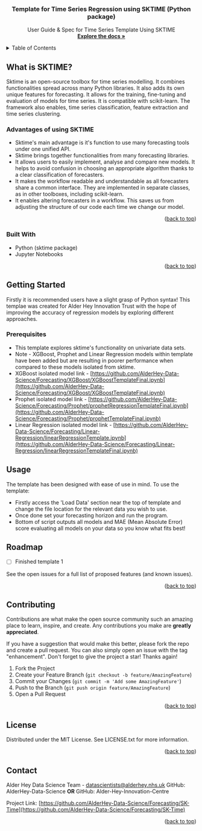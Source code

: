 <h3 align="center">Template for Time Series Regression using SKTIME (Python package)</h3>

  <p align="center">
    User Guide & Spec for Time Series Template Using SKTIME
    <br />
    <a href="https://github.com/AlderHey-Data-Science/Forecasting"><strong>Explore the docs »</strong></a>
    <br />
  </p>
</div>



<!-- TABLE OF CONTENTS -->
<details>
  <summary>Table of Contents</summary>
  <ol>
    <li>
      <a href="#about-the-project">What is SKTIME?</a>
      <ul>
        <li><a href="#built-with">Built With</a></li>
      </ul>
    </li>
    <li>
      <a href="#getting-started">Getting Started</a>
      <ul>
        <li><a href="#prerequisites">Prerequisites</a></li>
      </ul>
    </li>
    <li><a href="#usage">Usage</a></li>
    <li><a href="#roadmap">Roadmap</a></li>
    <li><a href="#contributing">Contributing</a></li>
    <li><a href="#license">License</a></li>
    <li><a href="#contact">Contact</a></li>
  </ol>
</details>



<!-- What is SKTIME? -->
## What is SKTIME?
Sktime is an open-source toolbox for time series modelling. It combines functionalities spread across many Python libraries. It also adds its own unique features for forecasting. It allows for the training, fine-tuning and evaluation of models for time series. It is compatible with scikit-learn. The framework also enables, time series classification, feature extraction and time series clustering.

### Advantages of using SKTIME
* Sktime's main advantage is it's function to use many forecasting tools under one unified API.
* Sktime brings together functionalities from many forecasting libraries. 
* It allows users to easily implement, analyse and compare new models. It helps to avoid confusion in choosing an appropriate algorithm thanks to a clear classification of forecasters.
* It makes the workflow readable and understandable as all forecasters share a common interface. They are implemented in separate classes, as in other toolboxes, including scikit-learn. 
* It enables altering forecasters in a workflow. This saves us from adjusting the structure of our code each time we change our model.
<p align="right">(<a href="#readme-top">back to top</a>)</p>

### Built With
* Python (sktime package)
* Jupyter Notebooks
<p align="right">(<a href="#readme-top">back to top</a>)</p>

<!-- GETTING STARTED -->
## Getting Started
Firstly it is recommended users have a slight grasp of Python syntax! This templae was created for Alder Hey Innovation Trust with the hope of improving the accuracy of regression models by exploring different approaches.

### Prerequisites

* This template explores sktime's functionality on univariate data sets.
* Note - XGBoost, Prophet and Linear Regression models within template have been added but are resulting in poorer performance when compared to these models isolated from sktime.
* XGBoost isolated model link - [https://github.com/AlderHey-Data-Science/Forecasting/XGBoost/XGBoostTemplateFinal.ipynb](https://github.com/AlderHey-Data-Science/Forecasting/XGBoost/XGBoostTemplateFinal.ipynb)
* Prophet isolated model link - [https://github.com/AlderHey-Data-Science/Forecasting/Prophet/prophetRegressionTemplateFinal.ipynb](https://github.com/AlderHey-Data-Science/Forecasting/Prophet/prophetTemplateFinal.ipynb)
* Linear Regression isolated model link - [https://github.com/AlderHey-Data-Science/Forecasting/Linear-Regression/linearRegressionTemplate.ipynb](https://github.com/AlderHey-Data-Science/Forecasting/Linear-Regression/linearRegressionTemplateFinal.ipynb)


<!-- USAGE EXAMPLES -->
## Usage

The template has been designed with ease of use in mind. To use the template: 
* Firstly access the 'Load Data' section near the top of template and change the file location for the relevant data you wish to use.
* Once done set your forecasting horizon and run the program.
* Bottom of script outputs all models and MAE (Mean Absolute Error) score evaluating all models on your data so you know what fits best!


<!-- ROADMAP -->
## Roadmap

- [ ] Finished template 1

See the open issues for a full list of proposed features (and known issues).

<p align="right">(<a href="#readme-top">back to top</a>)</p>



<!-- CONTRIBUTING -->
## Contributing

Contributions are what make the open source community such an amazing place to learn, inspire, and create. Any contributions you make are **greatly appreciated**.

If you have a suggestion that would make this better, please fork the repo and create a pull request. You can also simply open an issue with the tag "enhancement".
Don't forget to give the project a star! Thanks again!

1. Fork the Project
2. Create your Feature Branch (`git checkout -b feature/AmazingFeature`)
3. Commit your Changes (`git commit -m 'Add some AmazingFeature'`)
4. Push to the Branch (`git push origin feature/AmazingFeature`)
5. Open a Pull Request

<p align="right">(<a href="#readme-top">back to top</a>)</p>



<!-- LICENSE -->
## License

Distributed under the MIT License. See LICENSE.txt for more information.

<p align="right">(<a href="#readme-top">back to top</a>)</p>



<!-- CONTACT -->
## Contact

Alder Hey Data Science Team - datascientists@alderhey.nhs.uk
GitHub: AlderHey-Data-Science
**OR**
GitHub: Alder-Hey-Innovation-Centre

Project Link: [https://github.com/AlderHey-Data-Science/Forecasting/SK-Time](https://github.com/AlderHey-Data-Science/Forecasting/SK-Time)

<p align="right">(<a href="#readme-top">back to top</a>)</p>
